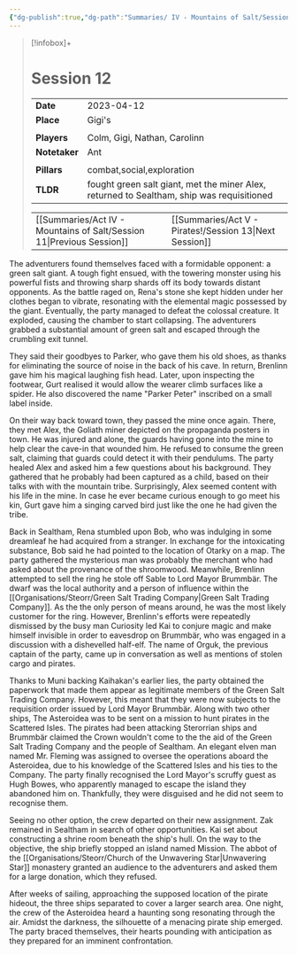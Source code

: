 ```yaml
---
{"dg-publish":true,"dg-path":"Summaries/ IV - Mountains of Salt/Session 12.md","dg-permalink":"summaries/12","permalink":"/summaries/12/","tags":["session"]}
---
```


> [!infobox]+
> # Session 12
> 
> | | |
> | --- | --- |
> | **Date** | 2023-04-12 |
> | **Place** | Gigi's |
> | | | 
> | **Players** | Colm, Gigi, Nathan, Carolinn |
> | **Notetaker** | Ant |
> | | | 
> | **Pillars** | combat,social,exploration | 
> | **TLDR** | fought green salt giant, met the miner Alex, returned to Sealtham, ship was requisitioned |
> 
> | | |
> | --- | --- |
> | [[Summaries/Act IV - Mountains of Salt/Session 11\|Previous Session]] | [[Summaries/Act V - Pirates!/Session 13\|Next Session]] |

The adventurers found themselves faced with a formidable opponent: a green salt giant. A tough fight ensued, with the towering monster using his powerful fists and throwing sharp shards off its body towards distant opponents. As the battle raged on, Rena's stone she kept hidden under her clothes began to vibrate, resonating with the elemental magic possessed by the giant. Eventually, the party managed to defeat the colossal creature. It exploded, causing the chamber to start collapsing. The adventurers grabbed a substantial amount of green salt and escaped through the crumbling exit tunnel. 

They said their goodbyes to Parker, who gave them his old shoes, as thanks for eliminating the source of noise in the back of his cave. In return, Brenlinn gave him his magical laughing fish head. Later, upon inspecting the footwear, Gurt realised it would allow the wearer climb surfaces like a spider. He also discovered the name "Parker Peter" inscribed on a small label inside. 

On their way back toward town, they passed the mine once again. There, they met Alex, the Goliath miner depicted on the propaganda posters in town. He was injured and alone, the guards having gone into the mine to help clear the cave-in that wounded him. He refused to consume the green salt, claiming that guards could detect it with their pendulums. The party healed Alex and asked him a few questions about his background. They gathered that he probably had been captured as a child, based on their talks with with the mountain tribe. Surprisingly, Alex seemed content with his life in the mine. In case he ever became curious enough to go meet his kin, Gurt gave him a singing carved bird just like the one he had given the tribe. 

Back in Sealtham, Rena stumbled upon Bob, who was indulging in some dreamleaf he had acquired from a stranger. In exchange for the intoxicating substance, Bob said he had pointed to the location of Otarky on a map. The party gathered the mysterious man was probably the merchant who had asked about the provenance of the shroomwood. Meanwhile, Brenlinn attempted to sell the ring he stole off Sable to Lord Mayor Brummbär. The dwarf was the local authority and a person of influence within the [[Organisations/Steorr/Green Salt Trading Company\|Green Salt Trading Company]]. As the the only person of means around, he was the most likely customer for the ring. However, Brenlinn's efforts were repeatedly dismissed by the busy man
Curiosity led Kai to conjure magic and make himself invisible in order to eavesdrop on Brummbär, who was engaged in a discussion with a dishevelled half-elf. The name of Orguk, the previous captain of the party, came up in conversation as well as mentions of stolen cargo and pirates. 

Thanks to Muni backing Kaihakan's earlier lies, the party obtained the paperwork that made them appear as legitimate members of the Green Salt Trading Company. However, this meant that they were now subjects to the requisition order issued by Lord Mayor Brummbär.  Along with two other ships, The Asteroidea was to be sent on a mission to hunt pirates in the Scattered Isles. The pirates had been attacking Sterorrian ships and Brummbär claimed the Crown wouldn't come to the the aid of the Green Salt Trading Company and the people of Sealtham. An elegant elven man named Mr. Fleming was assigned to oversee the operations aboard the Asteroidea, due to his knowledge of the Scattered Isles and his ties to the Company. The party finally recognised the Lord Mayor's scruffy guest as Hugh Bowes, who apparently managed to escape the island they abandoned him on. Thankfully, they were disguised and he did not seem to recognise them. 

Seeing no other option, the crew departed on their new assignment. Zak remained in Sealtham in search of other opportunities. Kai set about constructing a shrine room beneath the ship's hull. On the way to the objective, the ship briefly stopped an island named Mission. The abbot of the [[Organisations/Steorr/Church of the Unwavering Star\|Unwavering Star]] monastery granted an audience to the adventurers and asked them for a large donation, which they refused.

After weeks of sailing, approaching the supposed location of the pirate hideout, the three ships separated to cover a larger search area. One night, the crew of the Asteroidea heard a haunting song resonating through the air. Amidst the darkness, the silhouette of a menacing pirate ship emerged. The party braced themselves, their hearts pounding with anticipation as they prepared for an imminent confrontation. 